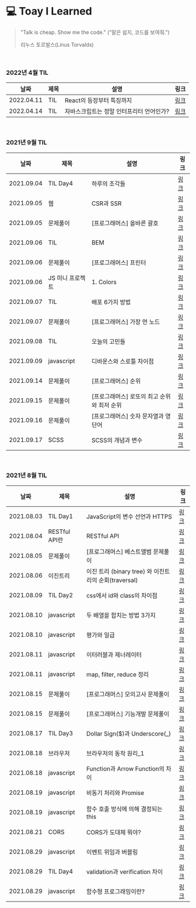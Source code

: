 # 💻 Toay I Learned

> "Talk is cheap. Show me the code."
> ("말은 쉽지, 코드를 보여줘.")
>
> 리누스 토르발스(Linus Torvalds)

<br/>

### 2022년 4월 TIL
| 날짜 | 제목 | 설명 | 링크 |
| ---------- | ------------- | ----------------------------------------------------- | ----------------------------------------------------------------------- |
| 2022.04.11 | TIL |  React의 등장부터 특징까지 | [링크](https://velog.io/@yes3427/React) |
| 2022.04.14 | TIL |  자바스크립트는 정말 인터프리터 언어인가? | [링크](https://velog.io/@yes3427/JavaScript-interpreter) |

<br/>

### 2021년 9월 TIL
| 날짜 | 제목 | 설명 | 링크 |
| ---------- | ------------- | ----------------------------------------------------- | ----------------------------------------------------------------------- |
| 2021.09.04 | TIL Day4 | 하루의 조각들 | [링크](https://velog.io/@yes3427/TIL-DAY3-Daily-Plan) |
| 2021.09.05 | 웹 | CSR과 SSR | [링크](https://velog.io/@yes3427/web-CSR-SSR) |
| 2021.09.05 | 문제풀이 | [프로그래머스] 올바른 괄호 | [링크](https://velog.io/@yes3427/programmers-correct-bracket) |
| 2021.09.06 | TIL | BEM | [링크](https://velog.io/@yes3427/TIL-BEM) |
| 2021.09.06 | 문제풀이 | [프로그래머스] 프린터 | [링크](https://velog.io/@yes3427/programmers-printer) |
| 2021.09.06 | JS 미니 프로젝트 | 1. Colors | [링크](https://velog.io/@yes3427/JS-mini-Project-Study-Colors) |
| 2021.09.07 | TIL | 배포 6가지 방법 | [링크](https://velog.io/@yes3427/TIL-deloy) |
| 2021.09.07 | 문제풀이 | [프로그래머스] 가장 먼 노드 | [링크](https://velog.io/@yes3427/programmers-The-Farthest-Node) |
| 2021.09.08 | TIL | 오늘의 고민들 | [링크](https://velog.io/@yes3427/TIL-09-08) |
| 2021.09.09 | javascript | 디바운스와 스로틀 차이점 | [링크](https://velog.io/@yes3427/Debounce-and-Throttle) |
| 2021.09.14 | 문제풀이 | [프로그래머스] 순위 | [링크](https://velog.io/@yes3427/programmers-ranking) |
| 2021.09.15 | 문제풀이 | [프로그래머스] 로또의 최고 순위와 최저 순위 | [링크](https://velog.io/@yes3427/programmers-lotto) |
| 2021.09.16 | 문제풀이 | [프로그래머스] 숫자 문자열과 영단어 | [링크](https://velog.io/@yes3427/programmers-number-and-english-word) |
| 2021.09.17 | SCSS | SCSS의 개념과 변수 | [링크](https://velog.io/@yes3427/SCSS-variable) |

<br/>

### 2021년 8월 TIL
| 날짜 | 제목 | 설명 | 링크 |
| ---------- | ------------- | ----------------------------------------------------- | ----------------------------------------------------------------------- |
| 2021.08.03 | TIL Day1 | JavaScript의 변수 선언과 HTTPS | [링크](https://velog.io/@yes3427/binary-tree-and-traversal) |
| 2021.08.04 | RESTful API란 | RESTful API | [링크](https://velog.io/@yes3427/network-about-RESTfulAPI) |
| 2021.08.05 | 문제풀이 | [프로그래머스] 베스트앨범 문제풀이 | [링크](https://velog.io/@yes3427/programmers-bestAlbum) |
| 2021.08.06 | 이진트리 | 이진 트리 (binary tree) 와 이진트리의 순회(traversal) | [링크](https://velog.io/@yes3427/binary-tree-and-traversal) |
| 2021.08.09 | TIL Day2 | css에서 id와 class의 차이점 | [링크](https://velog.io/@yes3427/TIL-Day2) |
| 2021.08.10 | javascript | 두 배열을 합치는 방법 3가지 | [링크](https://velog.io/@yes3427/JavaScript-array-join) |
| 2021.08.10 | javascript | 평가와 일급 | [링크](https://velog.io/@yes3427/JavaScript-evaluation-and-firstClass) |
| 2021.08.11 | javascript | 이터러블과 제너레이터 | [링크](https://velog.io/@yes3427/JavaScript-iterable-generator) |
| 2021.08.11 | javascript | map, filter, reduce 정리 | [링크](https://velog.io/@yes3427/JavaScript-map-filter-reduce) |
| 2021.08.15 | 문제풀이 | [프로그래머스] 모의고사 문제풀이 | [링크](https://velog.io/@yes3427/programmers-exam) |
| 2021.08.15 | 문제풀이 | [프로그래머스] 기능개발 문제풀이 | [링크](https://velog.io/@yes3427/programmers-function) |
| 2021.08.17 | TIL Day3 | Dollar Sign($)과 Underscore(\_) | [링크](https://velog.io/@yes3427/JavaScript-Dollar-Sign-and-Underscore) |
| 2021.08.18 | 브라우저 | 브라우저의 동작 원리\_1 | [링크](https://velog.io/@yes3427/web-browser-1) |
| 2021.08.18 | javascript | Function과 Arrow Function의 차이 | [링크](https://velog.io/@yes3427/JavaScript-Function-Arrow-Function) |
| 2021.08.19 | javascript | 비동기 처리와 Promise | [링크](https://velog.io/@yes3427/JavaScript-Async-and-Promise) |
| 2021.08.19 | javascript | 함수 호출 방식에 의해 결정되는 this | [링크](https://velog.io/@yes3427/JavaScript-this) |
| 2021.08.21 | CORS | CORS가 도대체 뭐야? | [링크](https://velog.io/@yes3427/What-is-CORS) |
| 2021.08.29 | javascript | 이벤트 위임과 버블링 | [링크](https://velog.io/@yes3427/event-delegation-bubbling) |
| 2021.08.29 | TIL Day4 | validation과 verification 차이 | [링크](https://velog.io/@yes3427/TIL-DAY4-validation-verification) |
| 2021.08.29 | javascript | 함수형 프로그래밍이란? | [링크](https://velog.io/@yes3427/JavaScript-fuctional-programming) |

